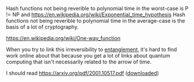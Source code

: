 Hash functions not being reverible to polynomial time in the worst-case is P != NP and https://en.wikipedia.org/wiki/Exponential_time_hypothesis
Hash functions not being reverible to polynomial time in the average-case is the basis of a lot of cryptography.

https://en.wikipedia.org/wiki/One-way_function

When you try to link this irreversibility to [entanglement](./link-with-entanglement.md), it's hard to find work online about that because you get a lot of links about quantum computing that isn't necessarily related to the arrow of time.

I should read https://arxiv.org/pdf/2001.10517.pdf ([downloaded](./bib/2001.10517.pdf))


